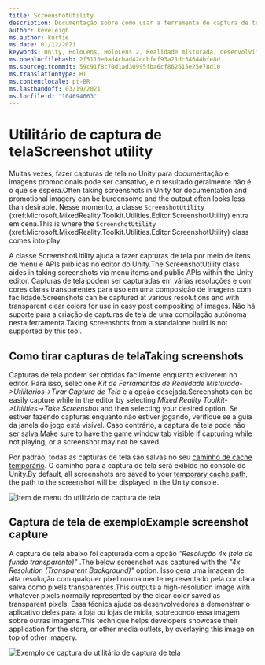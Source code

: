 ```yaml
---
title: ScreenshotUtility
description: Documentação sobre como usar a ferramenta de captura de tela no MRTK
author: keveleigh
ms.author: kurtie
ms.date: 01/12/2021
keywords: Unity, HoloLens, HoloLens 2, Realidade misturada, desenvolvimento, MRTK,
ms.openlocfilehash: 2f5110e0ad4cbad42dcbfef93a21dc34644bfe8d
ms.sourcegitcommit: 59c91f8c70d1ad30995fba6cf862615e25e78d10
ms.translationtype: HT
ms.contentlocale: pt-BR
ms.lasthandoff: 03/19/2021
ms.locfileid: "104694663"
---
```

# <a name="screenshot-utility"></a><span data-ttu-id="0255f-104">Utilitário de captura de tela</span><span class="sxs-lookup"><span data-stu-id="0255f-104">Screenshot utility</span></span>

<span data-ttu-id="0255f-105">Muitas vezes, fazer capturas de tela no Unity para documentação e imagens promocionais pode ser cansativo, e o resultado geralmente não é o que se espera.</span><span class="sxs-lookup"><span data-stu-id="0255f-105">Often taking screenshots in Unity for documentation and promotional imagery can be burdensome and the output often looks less than desirable.</span></span> <span data-ttu-id="0255f-106">Nesse momento, a classe `ScreenshotUtility` (xref:Microsoft.MixedReality.Toolkit.Utilities.Editor.ScreenshotUtility) entra em cena.</span><span class="sxs-lookup"><span data-stu-id="0255f-106">This is where the `ScreenshotUtility` (xref:Microsoft.MixedReality.Toolkit.Utilities.Editor.ScreenshotUtility) class comes into play.</span></span>

<span data-ttu-id="0255f-107">A classe ScreenshotUtility ajuda a fazer capturas de tela por meio de itens de menu e APIs públicas no editor do Unity.</span><span class="sxs-lookup"><span data-stu-id="0255f-107">The ScreenshotUtility class aides in taking screenshots via menu items and public APIs within the Unity editor.</span></span> <span data-ttu-id="0255f-108">Capturas de tela podem ser capturadas em várias resoluções e com cores claras transparentes para uso em uma composição de imagens com facilidade.</span><span class="sxs-lookup"><span data-stu-id="0255f-108">Screenshots can be captured at various resolutions and with transparent clear colors for use in easy post compositing of images.</span></span> <span data-ttu-id="0255f-109">Não há suporte para a criação de capturas de tela de uma compilação autônoma nesta ferramenta.</span><span class="sxs-lookup"><span data-stu-id="0255f-109">Taking screenshots from a standalone build is not supported by this tool.</span></span>

## <a name="taking-screenshots"></a><span data-ttu-id="0255f-110">Como tirar capturas de tela</span><span class="sxs-lookup"><span data-stu-id="0255f-110">Taking screenshots</span></span>

<span data-ttu-id="0255f-111">Capturas de tela podem ser obtidas facilmente enquanto estiverem no editor. Para isso, selecione *Kit de Ferramentas de Realidade Misturada->Utilitários->Tirar Captura de Tela* e a opção desejada.</span><span class="sxs-lookup"><span data-stu-id="0255f-111">Screenshots can be easily capture while in the editor by selecting *Mixed Reality Toolkit->Utilities->Take Screenshot* and then selecting your desired option.</span></span> <span data-ttu-id="0255f-112">Se estiver fazendo capturas enquanto não estiver jogando, verifique se a guia da janela do jogo está visível. Caso contrário, a captura de tela pode não ser salva.</span><span class="sxs-lookup"><span data-stu-id="0255f-112">Make sure to have the game window tab visible if capturing while not playing, or a screenshot may not be saved.</span></span>

<span data-ttu-id="0255f-113">Por padrão, todas as capturas de tela são salvas no seu [caminho de cache temporário](https://docs.unity3d.com/ScriptReference/Application-temporaryCachePath.html). O caminho para a captura de tela será exibido no console do Unity.</span><span class="sxs-lookup"><span data-stu-id="0255f-113">By default, all screenshots are saved to your [temporary cache path](https://docs.unity3d.com/ScriptReference/Application-temporaryCachePath.html), the path to the screenshot will be displayed in the Unity console.</span></span>

![Item de menu do utilitário de captura de tela](../Images/ScreenshotUtility/MRTK_ScreenshotUtility_Menu_Item.png)

## <a name="example-screenshot-capture"></a><span data-ttu-id="0255f-115">Captura de tela de exemplo</span><span class="sxs-lookup"><span data-stu-id="0255f-115">Example screenshot capture</span></span>

<span data-ttu-id="0255f-116">A captura de tela abaixo foi capturada com a opção *"Resolução 4x (tela de fundo transparente)"* .</span><span class="sxs-lookup"><span data-stu-id="0255f-116">The below screenshot was captured with the *"4x Resolution (Transparent Background)"* option.</span></span> <span data-ttu-id="0255f-117">Isso gera uma imagem de alta resolução com qualquer pixel normalmente representado pela cor clara salva como pixels transparentes.</span><span class="sxs-lookup"><span data-stu-id="0255f-117">This outputs a high-resolution image with whatever pixels normally represented by the clear color saved as transparent pixels.</span></span> <span data-ttu-id="0255f-118">Essa técnica ajuda os desenvolvedores a demonstrar o aplicativo deles para a loja ou lojas de mídia, sobrepondo essa imagem sobre outras imagens.</span><span class="sxs-lookup"><span data-stu-id="0255f-118">This technique helps developers showcase their application for the store, or other media outlets, by overlaying this image on top of other imagery.</span></span>

![Exemplo de captura do utilitário de captura de tela](../Images/ScreenshotUtility/MRTK_ScreenshotUtility_Example_Capture.png)
